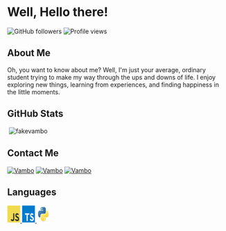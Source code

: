 # Well, Hello there!
![GitHub followers](https://img.shields.io/github/followers/FakeVambo?style=social)
![Profile views](https://komarev.com/ghpvc/?username=FakeVambo) 

## About Me
Oh, you want to know about me? Well, I'm just your average, ordinary student trying to make my way through the ups and downs of life. I enjoy exploring new things, learning from experiences, and finding happiness in the little moments.

## GitHub Stats
<p>&nbsp;<img align="center" src="https://awesome-github-stats.azurewebsites.net/user-stats/FakeVambo?cardType=github&theme=outrun" alt="fakevambo" /></p>

## Contact Me
<p align="left">
<a href="mailto:fakevambo07@gmail.com" target="blank"><img align="center" src="https://upload.wikimedia.org/wikipedia/commons/7/7e/Gmail_icon_%282020%29.svg" alt="Vambo" height="25" width="35" /></a>
<a href="https://wa.me/+919946958780" target="blank"><img align="center" src="https://raw.githubusercontent.com/rahuldkjain/github-profile-readme-generator/master/src/images/icons/Social/whatsapp.svg" alt="Vambo" height="30" width="40" /></a>
<a href="https://instagram.com/vxmbo_" target="blank"><img align="center" src="https://raw.githubusercontent.com/rahuldkjain/github-profile-readme-generator/master/src/images/icons/Social/instagram.svg" alt="Vambo" height="30" width="40" /></a>
</p>

## Languages 
<p align="left">
  <a href="https://developer.mozilla.org/en-US/docs/Web/JavaScript" target="_blank" rel="noreferrer">
    <img src="https://raw.githubusercontent.com/devicons/devicon/master/icons/javascript/javascript-original.svg" alt="javascript" width="30" height="40"/>
  </a>
  <a href="https://www.typescriptlang.org/" target="_blank" rel="noreferrer">
    <img src="https://raw.githubusercontent.com/devicons/devicon/master/icons/typescript/typescript-original.svg" alt="typescript" width="30" height="40"/>
  </a>
  <a href="https://www.python.org" target="_blank" rel="noreferrer">
    <img src="https://raw.githubusercontent.com/devicons/devicon/master/icons/python/python-original.svg" alt="python" width="30" height="40"/>
  </a>
</p>

